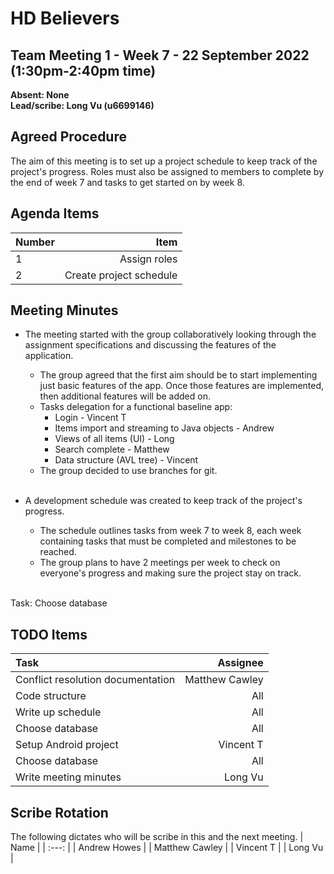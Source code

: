 # HD Believers


## Team Meeting 1 - Week 7 - 22 September 2022 (1:30pm-2:40pm time)
**Absent: None**
<br>
**Lead/scribe: Long Vu (u6699146)**

## Agreed Procedure
The aim of this meeting is to set up a project schedule to keep track of the project's progress. Roles must also be assigned to members to complete by the end of week 7 and tasks to get started on by week 8.


## Agenda Items
| Number | Item |
| :--- | ---: |
| 1 | Assign roles |
| 2 | Create project schedule |


## Meeting Minutes
- The meeting started with the group collaboratively looking through the assignment specifications and discussing the features of the application.
    - The group agreed that the first aim should be to start implementing just basic features of the app. Once those features are implemented, then additional features will be added on.
    - Tasks delegation for a functional baseline app:
        - Login - Vincent T
        - Items import and streaming to Java objects - Andrew
        - Views of all items (UI) - Long
        - Search complete - Matthew
        - Data structure (AVL tree) - Vincent
    - The group decided to use branches for git.

    <br>

- A development schedule was created to keep track of the project's progress.
    - The schedule outlines tasks from week 7 to week 8, each week containing tasks that must be completed and milestones to be reached.
    - The group plans to have 2 meetings per week to check on everyone's progress and making sure the project stay on track.

    <br>

Task:
Choose database

## TODO Items
| Task | Assignee |
| :--- | ---: |
| Conflict resolution documentation | Matthew Cawley |
| Code structure | All |
| Write up schedule | All |
| Choose database | All |
| Setup Android project | Vincent T |
| Choose database | All |
| Write meeting minutes | Long Vu |

## Scribe Rotation
The following dictates who will be scribe in this and the next meeting.
| Name |
| :---: |
| Andrew Howes |
| Matthew Cawley |
| Vincent T |
| Long Vu |